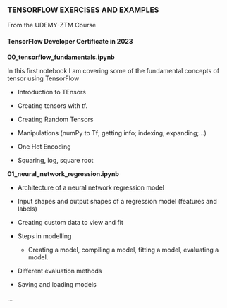### TENSORFLOW EXERCISES AND EXAMPLES

From the UDEMY-ZTM Course

#### **TensorFlow Developer Certificate in 2023**

**00_tensorflow_fundamentals.ipynb**

In this first notebook I am covering some of the fundamental concepts of tensor using TensorFlow

- Introduction to TEnsors

- Creating tensors with tf.

- Creating Random Tensors

- Manipulations (numPy to Tf; getting info; indexing; expanding;...)

- One Hot Encoding

- Squaring, log, square root

**01_neural_network_regression.ipynb**

- Architecture of a neural network regression model

- Input shapes and output shapes of a regression model (features and labels)

- Creating custom data to view and fit

- Steps in modelling

    - Creating a model, compiling a model, fitting a model, evaluating a model.

- Different evaluation methods

- Saving and loading models

...